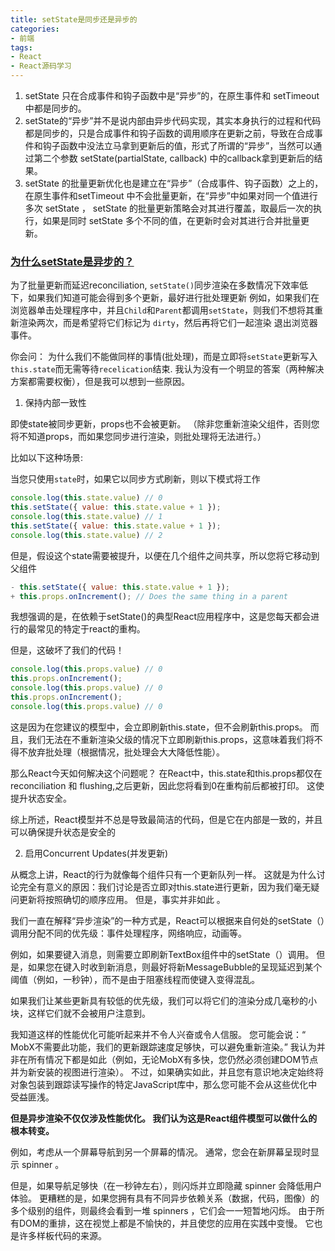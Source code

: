 ```yaml
---
title: setState是同步还是异步的
categories:
- 前端
tags: 
- React
- React源码学习
---
```


1. setState 只在合成事件和钩子函数中是“异步”的，在原生事件和 setTimeout 中都是同步的。
2. setState的“异步”并不是说内部由异步代码实现，其实本身执行的过程和代码都是同步的，只是合成事件和钩子函数的调用顺序在更新之前，导致在合成事件和钩子函数中没法立马拿到更新后的值，形式了所谓的“异步”，当然可以通过第二个参数 setState(partialState, callback) 中的callback拿到更新后的结果。
3. setState 的批量更新优化也是建立在“异步”（合成事件、钩子函数）之上的，在原生事件和setTimeout 中不会批量更新，在“异步”中如果对同一个值进行多次 setState ， setState 的批量更新策略会对其进行覆盖，取最后一次的执行，如果是同时 setState 多个不同的值，在更新时会对其进行合并批量更新。


### [为什么setState是异步的？](https://github.com/facebook/react/issues/11527)

为了批量更新而延迟reconciliation, `setState()`同步渲染在多数情况下效率低下，如果我们知道可能会得到多个更新，最好进行批处理更新
例如，如果我们在浏览器单击处理程序中，并且`Child`和`Parent`都调用`setState`，则我们不想将其重新渲染两次，而是希望将它们标记为 `dirty`，然后再将它们一起渲染 退出浏览器事件。

你会问： 为什么我们不能做同样的事情(批处理)，而是立即将`setState`更新写入`this.state`而无需等待`recelication`结束. 我认为没有一个明显的答案（两种解决方案都需要权衡），但是我可以想到一些原因。

1. 保持内部一致性

即使state被同步更新，props也不会被更新。 （除非您重新渲染父组件，否则您将不知道props，而如果您同步进行渲染，则批处理将无法进行。）

比如以下这种场景:

当您只使用`state`时，如果它以同步方式刷新，则以下模式将工作
```js
console.log(this.state.value) // 0
this.setState({ value: this.state.value + 1 });
console.log(this.state.value) // 1
this.setState({ value: this.state.value + 1 });
console.log(this.state.value) // 2
```

但是，假设这个state需要被提升，以便在几个组件之间共享，所以您将它移动到父组件
```js
- this.setState({ value: this.state.value + 1 });
+ this.props.onIncrement(); // Does the same thing in a parent
```

我想强调的是，在依赖于setState()的典型React应用程序中，这是您每天都会进行的最常见的特定于react的重构。

但是，这破坏了我们的代码！

```js
console.log(this.props.value) // 0
this.props.onIncrement();
console.log(this.props.value) // 0
this.props.onIncrement();
console.log(this.props.value) // 0
```

这是因为在您建议的模型中，会立即刷新this.state，但不会刷新this.props。 而且，我们无法在不重新渲染父级的情况下立即刷新this.props，这意味着我们将不得不放弃批处理（根据情况，批处理会大大降低性能）。

那么React今天如何解决这个问题呢？ 在React中，this.state和this.props都仅在reconciliation 和 flushing,之后更新，因此您将看到0在重构前后都被打印。 这使提升状态安全。

综上所述，React模型并不总是导致最简洁的代码，但是它在内部是一致的，并且可以确保提升状态是安全的

2. 启用Concurrent Updates(并发更新)

从概念上讲，React的行为就像每个组件只有一个更新队列一样。 这就是为什么讨论完全有意义的原因：我们讨论是否立即对this.state进行更新，因为我们毫无疑问更新将按照确切的顺序应用。 但是，事实并非如此 。

我们一直在解释“异步渲染”的一种方式是，React可以根据来自何处的setState（）调用分配不同的优先级：事件处理程序，网络响应，动画等。

例如，如果要键入消息，则需要立即刷新TextBox组件中的setState（）调用。 但是，如果您在键入时收到新消息，则最好将新MessageBubble的呈现延迟到某个阈值（例如，一秒钟），而不是由于阻塞线程而使键入变得混乱。

如果我们让某些更新具有较低的优先级，我们可以将它们的渲染分成几毫秒的小块，这样它们就不会被用户注意到。

我知道这样的性能优化可能听起来并不令人兴奋或令人信服。 您可能会说：“ MobX不需要此功能，我们的更新跟踪速度足够快，可以避免重新渲染。” 我认为并非在所有情况下都是如此（例如，无论MobX有多快，您仍然必须创建DOM节点并为新安装的视图进行渲染）。 不过，如果确实如此，并且您有意识地决定始终将对象包装到跟踪读写操作的特定JavaScript库中，那么您可能不会从这些优化中受益匪浅。

**但是异步渲染不仅仅涉及性能优化。 我们认为这是React组件模型可以做什么的根本转变。**

例如，考虑从一个屏幕导航到另一个屏幕的情况。 通常，您会在新屏幕呈现时显示 spinner 。

但是，如果导航足够快（在一秒钟左右），则闪烁并立即隐藏 spinner 会降低用户体验。 更糟糕的是，如果您拥有具有不同异步依赖关系（数据，代码，图像）的多个级别的组件，则最终会看到一堆 spinners ，它们会一一短暂地闪烁。 由于所有DOM的重排，这在视觉上都是不愉快的，并且使您的应用在实践中变慢。 它也是许多样板代码的来源。
